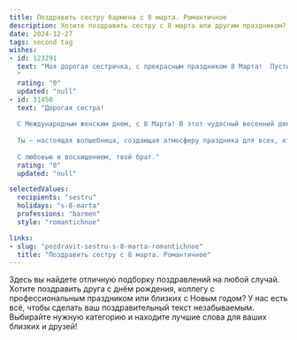 ```yaml
---
title: Поздравить сестру бармена с 8 марта. Романтичное
description: Хотите поздравить сестру с 8 марта или другим праздником? Наш ИИ создаст незабываемое поздравление, а вы обязательно выделитесь среди других.  
date: 2024-12-27
tags: second tag
wishes:
- id: 123291
  text: "Моя дорогая сестричка, с прекрасным праздником 8 Марта!  Пусть этот день будет наполнен ароматом весны, счастьем и нежностью, как лучшие коктейли, которые ты готовишь.  Ты – настоящий волшебник за барной стойкой, дарящий людям радость и хорошее настроение.  Желаю тебе, чтобы в твоей жизни всегда царила такая же атмосфера тепла и любви,  и чтобы все твои мечты сбывались с лёгкостью и изяществом.  Целую тебя крепко!
  "
  rating: "0"
  updated: "null"
- id: 31450
  text: "Дорогая сестра!
  
  С Международным женским днем, с 8 Марта! В этот чудесный весенний день хочу пожелать тебе, чтобы жизнь твоя, как коктейль, была наполнена яркими, запоминающимися моментами. Пусть каждый новый день приносит вдохновение и радость, а твое сердце бьется в ритме любви и счастья.
  
  Ты — настоящая волшебница, создающая атмосферу праздника для всех, кто тебя окружает. Пусть за каждым барным стойком, в каждом глотке созданного тобой напитка мелькает искорка твоей души. Желаю, чтобы каждый миг был полон нежности и заботы, а на горизонте всегда сияло солнце новых возможностей.
  
  С любовью и восхищением, твой брат."
  rating: "0"
  updated: "null"

selectedValues:
  recipients: "sestru"
  holidays: "s-8-marta"
  professions: "barmen"
  style: "romantichnoe"

links:
- slug: "pozdravit-sestru-s-8-marta-romantichnoe"
  title: "Поздравить сестру с 8 марта. Романтичное"
---
```


Здесь вы найдете отличную подборку поздравлений на любой случай.
Хотите поздравить друга с днём рождения, коллегу с профессиональным праздником или близких с Новым годом? У нас есть всё, чтобы сделать ваш поздравительный текст незабываемым. Выбирайте нужную категорию и находите лучшие слова для ваших близких и друзей!
